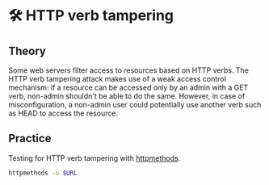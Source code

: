 # 🛠️ HTTP verb tampering

## Theory

Some web servers filter access to resources based on HTTP verbs. The HTTP verb tampering attack makes use of a weak access control mechanism: if a resource can be accessed only by an admin with a GET verb, non-admin shouldn't be able to do the same. However, in case of misconfiguration, a non-admin user could potentially use another verb such as HEAD to access the resource.

## Practice

Testing for HTTP verb tampering with [httpmethods](https://github.com/ShutdownRepo/httpmethods).

```bash
httpmethods -u $URL
```

